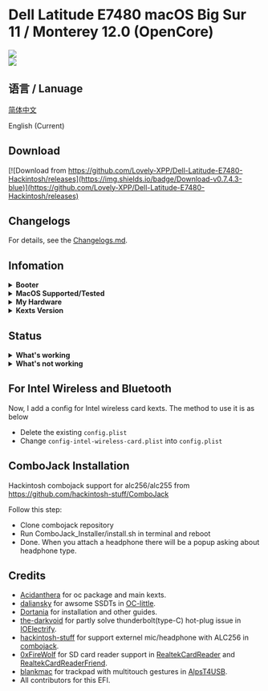# Dell Latitude E7480 macOS Big Sur 11 / Monterey 12.0 (OpenCore)

<div style="align: center">
<img src="https://user-images.githubusercontent.com/66028151/139106659-df5a4237-6c56-4bdf-8f02-7bbeb89fbc4b.png">
</div>

<div style="align: center">
<img src="https://user-images.githubusercontent.com/66028151/139422612-eb1a5d19-1772-4417-94b6-bfee991ee13d.png">
</div>


## 语言 / Lanuage
[简体中文](https://github.com/Lovely-XPP/Dell-Latitude-E7480-Hackintosh/blob/main/README-cn.md)

English (Current)

## Download
[![Download from https://github.com/Lovely-XPP/Dell-Latitude-E7480-Hackintosh/releases](https://img.shields.io/badge/Download-v0.7.4.3-blue)](https://github.com/Lovely-XPP/Dell-Latitude-E7480-Hackintosh/releases)

## Changelogs

For details, see the [Changelogs.md](https://github.com/Lovely-XPP/Dell-Latitude-E7480-Hackintosh/blob/main/Changelogs.md).

## Infomation

<details>  
<summary><strong>Booter</strong></summary>
</br>
OpenCore 0.7.2 / 0.7.3 / 0.7.4
</details>

<details>  
<summary><strong>MacOS Supported/Tested</strong></summary>
</br>
- Big Sur 11.5.0 - 11.5.2 </br>
- Big Sur 11.6 - 11.6.1 </br>
- Monterey 12.0 - 12.0.1 </br>
</details>

<details>  
<summary><strong>My Hardware</strong></summary>
</br>

| Model              | Dell Latitude E7480                        |
|:-------------------|:-------------------------------------------|
| Processor          | Intel Core i7-7700U                        |
| Graphics           | Integrated Intel HD Graphics 620           |
| Memory             | 8GB 2133MHz DDR4 * 2                       |
| Display            | 13" 2K (2560x1440) with ELAN Touchscreen   |
| Storage            | Sandisk 1T M.2 NVMe SSD                    |
| WLAN + Bluetooth   | Broadcom BCM94360Z4                        |
| Camera             | 1920x1080 FHD Webcam                       |
| Fingerprint Reader | No                                         |
| Soundcard          | Realtek ALC256                             |
| Keyboard           | Backlit Keyboard                           |
| Trackpad           | ALPS Touchpad                              |
| microSD Card Reader| Realtek RTS525A microSD card reader        |

Tips: 
* For macOS 12 Monterey, DW1820 do not work well (can not use Airdrop, Handoff and Sidercar). Therefore I change it to BCM94360Z4 and it works well!
* Strongly recommand you to re-create USBMap.kext for your own laptop with this [tool](https://github.com/corpnewt/USBMap) 
* If you change your hardware (like wireless), re-create the USBMap.kext as well.
* It is strong recommanded that re-generate a serial number for your own laptop(needed to be check invaluable in apple.com)!
* Do not turn on `Find my mac`!

</details>

<details>  
<summary><strong>Kexts Version</strong></summary>
</br>

| Kexts          | Version                        | Updated Time       | Updated Way              |
|:----------------|:-------------------------------------------|:---------------|:----------------|
|	AirportBrcmFixup	|	2.1.4	|	2021-08-16	|	Compile on Local Machine	|
|	AirportItlwm	|	2.1.0	|	2021-10-27	|	Compile on Local Machine	|
|	AirportItlwm	|	2.1.0	|	2021-10-27	|	Compile on Local Machine	|
|	AlpsT4USB	|	1.0.0d1	|	2021-10-09	|	Official Release	|
|	AppleALC	|	1.6.5	|	2021-10-04	|	Official Release	|
|	BlueToolFixup	|	2.6.1	|	2021-11-01	|	Compile on Local Machine	|
|	BrcmBluetoothInjector	|	2.6.1	|	2021-10-29	|	Official Release	|
|	BrcmFirmwareData	|	2.6.1	|	2021-11-01	|	Compile on Local Machine	|
|	BrcmPatchRAM3	|	2.6.1	|	2021-11-01	|	Compile on Local Machine	|
|	BrightnessKeys	|	1.0.3	|	2021-08-16	|	Compile on Local Machine	|
|	CPUFriend	|	1.2.5	|	2021-08-16	|	Compile on Local Machine	|
|	CpuTscSync	|	1.0.5	|	2021-10-04	|	Official Release	|
|	ECEnabler	|	1.0.2	|	2021-10-27	|	Compile on Local Machine	|
|	FeatureUnlock	|	1.0.4	|	2021-10-22	|	Compile on Local Machine	|
|	HibernationFixup	|	1.4.5	|	2021-10-27	|	Compile on Local Machine	|
|	IntelBluetoothFirmware	|	2.0.1	|	2021-10-29	|	Compile on Local Machine	|
|	IntelBluetoothInjector	|	2.0.1	|	2021-10-29	|	Compile on Local Machine	|
|	IntelMausi	|	1.0.8	|	2021-08-27	|	Official Release	|
|	Lilu	|	1.5.7	|	2021-10-29	|	Compile on Local Machine	|
|	NVMeFix	|	1.1.0	|	2021-08-23	|	Compile on Local Machine	|
|	RealtekCardReader	|	0.9.7	|	2021-10-27	|	Compile on Local Machine	|
|	RealtekCardReaderFriend	|	1.0.0	|	2021-08-16	|	Compile on Local Machine	|
|	RestrictEvents	|	1.0.5	|	2021-10-04	|	Official Release	|
|	SMCBatteryManager	|	1.2.7	|	2021-09-06	|	Official Release	|
|	SMCDellSensors	|	1.2.7	|	2021-09-06	|	Official Release	|
|	SMCLightSensor	|	1.2.7	|	2021-09-06	|	Official Release	|
|	SMCProcessor	|	1.2.7	|	2021-09-06	|	Official Release	|
|	SMCSuperIO	|	1.2.7	|	2021-09-06	|	Official Release	|
|	USBPorts	|	1.0	|	2021-10-30	|	USB Ports Inject	|
|	VerbStub	|	1.0.4	|	2021-06-20	|	Official Release	|
|	VirtualSMC	|	1.2.7	|	2021-09-06	|	Official Release	|
|	Voodoo PS/2 Controller	|	2.2.6	|	2021-10-04	|	Official Release	|
|	VoodooI2C	|	2.6.5	|	2021-02-28	|	Official Release	|
|	VoodooI2CHID	|	1	|	2021-10-10	|	Official Release	|
|	WhateverGreen	|	1.5.5	|	2021-10-27	|	Compile on Local Machine	|
</details>

## Status

<details>  
<summary><strong>What's working</strong></summary>
</br>

- [x] Intel HD 620 Graphics `incuding graphics acceleration`
- [x] All USB ports
- [x] HDMI/Type-C display monitor Hot-Plug fully supported(Sleep/dim after lock, audio output support)
- [x] Internal camera
- [x] WiFi （2.4GHz/5G）
- [x] Bluetooth
- [x] Shutdown/ Reboot/ Sleep/ Wake (include Fn + insert and LID device to sleep)
- [x] All fn key work (You need to setting on bios first. Go to POST Behavior -> Fn Lock Options. Check Fn Lock and Lock mode disable/standard)  
- [x] Speakers and headphones jack
- [x] External mic/Headphone mic jack(Working with [combojack](https://github.com/hackintosh-stuff/ComboJack)) 
- [x] Intel Gigabit Ethernet
- [x] App Store
- [x] (unsure, associated with your apple account) iMessage and Facetime 
- [x] miniDP and HDMI with digital audio passthrough(If you experience cursor lags, try turning on and off one of the displays.)
- [x] Keyboard and Trackpad (support Multitouch gestures)
- [x] Airdrop , Handoff , Sidecar and Airplay (These features are only for Brcmcom wireless card, and Airplay is only support for macOS12)
- [x] SD Card Reader

</details>

<details>  
<summary><strong>What's not working</strong></summary>
</br>

None so far.

</details>

## For Intel Wireless and Bluetooth

Now, I add a config for Intel wireless card kexts. The method to use it is as below

* Delete the existing `config.plist`
* Change `config-intel-wireless-card.plist` into `config.plist`

## ComboJack Installation

Hackintosh combojack support for alc256/alc255 from https://github.com/hackintosh-stuff/ComboJack

Follow this step:
* Clone combojack repository
* Run ComboJack_Installer/install.sh in terminal and reboot
* Done. When you attach a headphone there will be a popup asking about headphone type.

## Credits
* [Acidanthera](https://github.com/Acidanthera) for oc package and main kexts.
* [daliansky](https://github.com/daliansky) for awsome SSDTs in [OC-little](https://github.com/daliansky/OC-little).
* [Dortania](https://dortania.github.io/) for installation and other guides.
* [the-darkvoid](https://github.com/the-darkvoid) for partly solve thunderbolt(type-C) hot-plug issue in [IOElectrify](https://github.com/the-darkvoid/macOS-IOElectrify).
* [hackintosh-stuff](https://github.com/hackintosh-stuff) for support externel mic/headphone with ALC256 in [combojack](https://github.com/hackintosh-stuff/ComboJack).
* [0xFireWolf](https://github.com/0xFireWolf) for SD card reader support in [RealtekCardReader](https://github.com/0xFireWolf/RealtekCardReader) and [RealtekCardReaderFriend](https://github.com/0xFireWolf/RealtekCardReaderFriend).
* [blankmac](https://github.com/blankmac) for trackpad with multitouch gestures in [AlpsT4USB](https://github.com/blankmac/AlpsT4USB).
* All contributors for this EFI.
